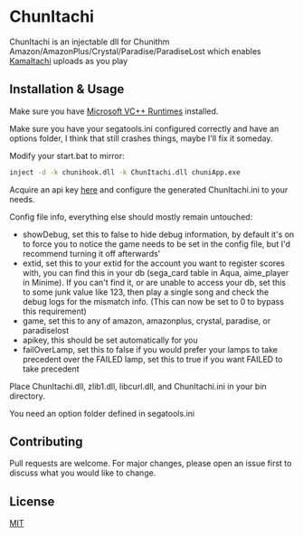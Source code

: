 # ChunItachi

ChunItachi is an injectable dll for Chunithm Amazon/AmazonPlus/Crystal/Paradise/ParadiseLost which enables [KamaItachi](https://kamaitachi.xyz) uploads as you play

## Installation & Usage

Make sure you have [Microsoft VC++ Runtimes](https://support.microsoft.com/en-us/help/2977003/the-latest-supported-visual-c-downloads) installed.

Make sure you have your segatools.ini configured correctly and have an options folder, I think that still crashes things, maybe I'll fix it someday.

Modify your start.bat to mirror:

```bash
inject -d -k chunihook.dll -k ChunItachi.dll chuniApp.exe
```

Acquire an api key [here](https://staging.kamaitachi.xyz/client-file-flow/CIb553cbe17484e0ee6b14d12c51b9c7d2792ff866) and configure the generated ChunItachi.ini to your needs.

Config file info, everything else should mostly remain untouched:
- showDebug, set this to false to hide debug information, by default it's on to force you to notice the game needs to be set in the config file, but I'd recommend turning it off afterwards'
- extid, set this to your extid for the account you want to register scores with, you can find this in your db (sega_card table in Aqua, aime_player in Minime). If you can't find it, or are unable to access your db, set this to some junk value like 123, then play a single song and check the debug logs for the mismatch info. (This can now be set to 0 to bypass this requirement)
- game, set this to any of amazon, amazonplus, crystal, paradise, or paradiselost
- apikey, this should be set automatically for you
- failOverLamp, set this to false if you would prefer your lamps to take precedent over the FAILED lamp, set this to true if you want FAILED to take precedent

Place ChunItachi.dll, zlib1.dll, libcurl.dll, and ChunItachi.ini  in your bin directory.

You need an option folder defined in segatools.ini

## Contributing
Pull requests are welcome. For major changes, please open an issue first to discuss what you would like to change.

## License
[MIT](https://choosealicense.com/licenses/mit/)
